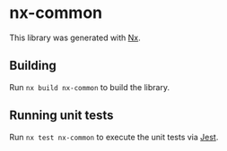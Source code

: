 # nx-common

This library was generated with [Nx](https://nx.dev).

## Building

Run `nx build nx-common` to build the library.

## Running unit tests

Run `nx test nx-common` to execute the unit tests via [Jest](https://jestjs.io).
